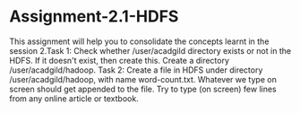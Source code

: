 # Assignment-2.1-HDFS
This assignment will help you to consolidate the concepts learnt in the session 2.Task 1: Check whether /user/acadgild directory exists or not in the HDFS. If it doesn't exist, then create this. Create a directory /user/acadgild/hadoop.  Task 2: Create a file in HDFS under directory /user/acadgild/hadoop, with name word-count.txt. Whatever we type on screen should get appended to the file. Try to type (on screen) few lines from any online article or textbook.
